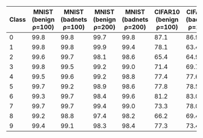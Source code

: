 | Class | MNIST (benign ρ=100) | MNIST (badnets ρ=100) | MNIST (benign ρ=200) | MNIST (badnets ρ=200) | CIFAR10 (benign ρ=100) | CIFAR10 (badnets ρ=100) | CIFAR10 (benign ρ=200) | CIFAR10 (badnets ρ=200) |
|-------|----------------------|-----------------------|----------------------|-----------------------|------------------------|-------------------------|------------------------|-------------------------|
| 0     | 99.8                 | 99.8                  | 99.7                 | 99.8                  | 87.1                   | 86.9                    | 84.5                   | 83.3                    |
| 1     | 99.8                 | 99.8                  | 99.9                 | 99.4                  | 78.1                   | 63.4                    | 66.0                   | 63.1                    |
| 2     | 99.6                 | 99.7                  | 98.1                 | 98.6                  | 65.4                   | 64.9                    | 61.1                   | 61.5                    |
| 3     | 99.8                 | 99.5                  | 99.2                 | 99.0                  | 71.4                   | 69.7                    | 69.5                   | 68.8                    |
| 4     | 99.5                 | 99.6                  | 99.2                 | 98.8                  | 77.4                   | 77.6                    | 72.9                   | 70.3                    |
| 5     | 99.7                 | 99.2                  | 98.9                 | 98.6                  | 77.8                   | 78.5                    | 71.1                   | 74.3                    |
| 6     | 99.3                 | 99.7                  | 98.4                 | 99.6                  | 81.2                   | 83.0                    | 75.3                   | 71.7                    |
| 7     | 99.7                 | 99.7                  | 99.4                 | 99.0                  | 73.3                   | 78.0                    | 65.4                   | 73.4                    |
| 8     | 99.2                 | 98.8                  | 97.4                 | 98.2                  | 66.2                   | 69.4                    | 61.1                   | 67.9                    |
| 9     | 99.4                 | 99.1                  | 98.3                 | 98.4                  | 77.3                   | 73.4                    | 63.4                   | 58.7                    |
